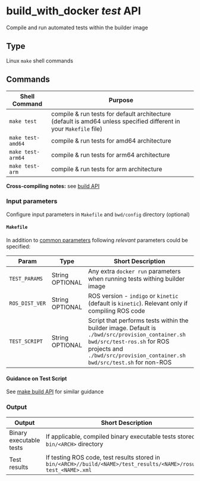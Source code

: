 # build_with_docker _test_ API

Compile and run automated tests within the builder image

## Type

Linux `make` shell commands

## Commands

Shell Command | Purpose
------------------- | -----
`make test`        | compile & run tests for default architecture (default is amd64 unless specified different in your `Makefile` file)
`make test-amd64`  | compile & run tests for amd64 architecture
`make test-arm64`  | compile & run tests for arm64 architecture
`make test-arm`    | compile & run tests for arm architecture

**Cross-compiling notes:** see [build API](api-build.md)

### Input parameters

Configure input parameters in `Makefile` and `bwd/config` directory (optional)

#### `Makefile`

In addition to [common parameters](api-broadparam.md) following _relevant_ parameters could be specified:

Param | Type | Short Description
---- | ---- | ----
`TEST_PARAMS`  | String OPTIONAL | Any extra `docker run` parameters when running tests withing builder image
`ROS_DIST_VER` | String OPTIONAL | ROS version - `indigo` or `kinetic` (default is `kinetic`). Relevant only if compiling ROS code
`TEST_SCRIPT` | String OPTIONAL | Script that performs tests within the builder image. Default is `./bwd/src/provision_container.sh bwd/src/test-ros.sh` for ROS projects and `./bwd/src/provision_container.sh bwd/src/test.sh` for non-ROS

#### Guidance on Test Script

See [make build API](api-build.md) for similar guidance

### Output

Output | Short Description
---- | ----
Binary executable tests | If applicable, compiled binary executable tests stored in `bin/<ARCH>` directory
Test results | If testing ROS code, test results stored in `bin/<ARCH>//build/<NAME>/test_results/<NAME>/rosunit-test_<NAME>.xml`

